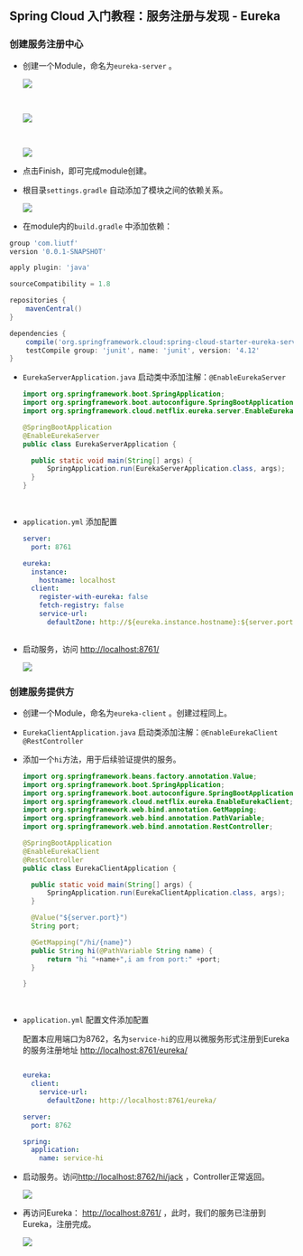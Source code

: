 ## Spring Cloud 入门教程：服务注册与发现 - Eureka



### 创建服务注册中心

* 创建一个Module，命名为`eureka-server` 。

  ![](http://7viho5.com1.z0.glb.clouddn.com/201801161548_687.png)

  ​

  ![](http://7viho5.com1.z0.glb.clouddn.com/201801161550_115.png)

  ​

  ![](http://7viho5.com1.z0.glb.clouddn.com/201801161551_741.png)

* 点击Finish，即可完成module创建。

* 根目录`settings.gradle` 自动添加了模块之间的依赖关系。

  ![](http://7viho5.com1.z0.glb.clouddn.com/201801161556_623.png)

* 在module内的`build.gradle` 中添加依赖：

```  groovy
group 'com.liutf'
version '0.0.1-SNAPSHOT'

apply plugin: 'java'

sourceCompatibility = 1.8

repositories {
    mavenCentral()
}

dependencies {
    compile('org.springframework.cloud:spring-cloud-starter-eureka-server')
    testCompile group: 'junit', name: 'junit', version: '4.12'
}

```



* `EurekaServerApplication.java` 启动类中添加注解：`@EnableEurekaServer` 

  ```java
  import org.springframework.boot.SpringApplication;
  import org.springframework.boot.autoconfigure.SpringBootApplication;
  import org.springframework.cloud.netflix.eureka.server.EnableEurekaServer;

  @SpringBootApplication
  @EnableEurekaServer
  public class EurekaServerApplication {

  	public static void main(String[] args) {
  		SpringApplication.run(EurekaServerApplication.class, args);
  	}
  }
  ```

  ​

* `application.yml` 添加配置

  ```yaml
  server:
    port: 8761

  eureka:
    instance:
      hostname: localhost
    client:
      register-with-eureka: false
      fetch-registry: false
      service-url:
        defaultZone: http://${eureka.instance.hostname}:${server.port}/eureka/
        
  ```

* 启动服务，访问 [http://localhost:8761/](http://localhost:8761/)

  ![](http://7viho5.com1.z0.glb.clouddn.com/201801161605_752.png)



### 创建服务提供方

* 创建一个Module，命名为`eureka-client` 。创建过程同上。

* `EurekaClientApplication.java` 启动类添加注解：`@EnableEurekaClient` `@RestController` 

* 添加一个`hi`方法，用于后续验证提供的服务。

  ```java
  import org.springframework.beans.factory.annotation.Value;
  import org.springframework.boot.SpringApplication;
  import org.springframework.boot.autoconfigure.SpringBootApplication;
  import org.springframework.cloud.netflix.eureka.EnableEurekaClient;
  import org.springframework.web.bind.annotation.GetMapping;
  import org.springframework.web.bind.annotation.PathVariable;
  import org.springframework.web.bind.annotation.RestController;

  @SpringBootApplication
  @EnableEurekaClient
  @RestController
  public class EurekaClientApplication {

  	public static void main(String[] args) {
  		SpringApplication.run(EurekaClientApplication.class, args);
  	}

  	@Value("${server.port}")
  	String port;

  	@GetMapping("/hi/{name}")
  	public String hi(@PathVariable String name) {
  		return "hi "+name+",i am from port:" +port;
  	}

  }
  ```

  ​

* `application.yml` 配置文件添加配置

  配置本应用端口为8762，名为`service-hi`的应用以微服务形式注册到Eureka的服务注册地址 [http://localhost:8761/eureka/](http://localhost:8761/eureka/)

  ```yaml

  eureka:
    client:
      service-url:
        defaultZone: http://localhost:8761/eureka/

  server:
    port: 8762

  spring:
    application:
      name: service-hi
  ```

* 启动服务。访问[http://localhost:8762/hi/jack](http://localhost:8762/hi/jack) ，Controller正常返回。

  ![](http://7viho5.com1.z0.glb.clouddn.com/201801161630_405.png) 

* 再访问Eureka： [http://localhost:8761/](http://localhost:8761/) ，此时，我们的服务已注册到Eureka，注册完成。

  ![](http://7viho5.com1.z0.glb.clouddn.com/201801161620_592.png) 




